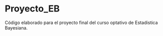 # Proyecto_EB

Código elaborado para el proyecto final del curso optativo de Estadistica Bayesiana.

